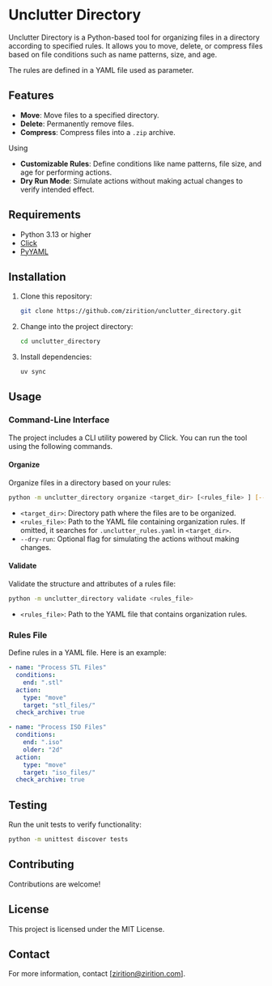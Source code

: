 # Unclutter Directory

Unclutter Directory is a Python-based tool for organizing files in a directory according to specified rules. It allows you to move, delete, or compress files based on file conditions such as name patterns, size, and age. 

The rules are defined in a YAML file used as parameter.

## Features
- **Move**: Move files to a specified directory.
- **Delete**: Permanently remove files.
- **Compress**: Compress files into a `.zip` archive.

Using 
- **Customizable Rules**: Define conditions like name patterns, file size, and age for performing actions.
- **Dry Run Mode**: Simulate actions without making actual changes to verify intended effect.

## Requirements

- Python 3.13 or higher
- [Click](https://pypi.org/project/click/) 
- [PyYAML](https://pypi.org/project/PyYAML/) 

## Installation

1. Clone this repository:
   ```bash
   git clone https://github.com/zirition/unclutter_directory.git
   ```

2. Change into the project directory:
   ```bash
   cd unclutter_directory
   ```

3. Install dependencies:
   ```bash
   uv sync
   ```

## Usage

### Command-Line Interface

The project includes a CLI utility powered by Click. You can run the tool using the following commands.

#### Organize

Organize files in a directory based on your rules:

```bash
python -m unclutter_directory organize <target_dir> [<rules_file> ] [--dry-run]
```

- `<target_dir>`: Directory path where the files are to be organized.
- `<rules_file>`: Path to the YAML file containing organization rules. If omitted, it searches for `.unclutter_rules.yaml` in `<target_dir>`.
- `--dry-run`: Optional flag for simulating the actions without making changes.

#### Validate

Validate the structure and attributes of a rules file:

```bash
python -m unclutter_directory validate <rules_file>
```

- `<rules_file>`: Path to the YAML file that contains organization rules.

### Rules File

Define rules in a YAML file. Here is an example:

```yaml
- name: "Process STL Files"
  conditions:
    end: ".stl"
  action:
    type: "move"
    target: "stl_files/"
  check_archive: true

- name: "Process ISO Files"
  conditions:
    end: ".iso"
    older: "2d"
  action:
    type: "move"
    target: "iso_files/"
  check_archive: true
```

## Testing

Run the unit tests to verify functionality:

```bash
python -m unittest discover tests
```

## Contributing

Contributions are welcome! 

## License

This project is licensed under the MIT License.

## Contact

For more information, contact [zirition@zirition.com].
